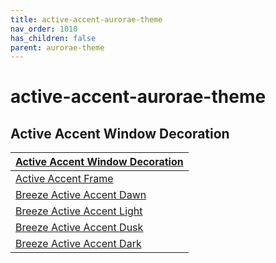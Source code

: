 ```yaml
---
title: active-accent-aurorae-theme
nav_order: 1010
has_children: false
parent: aurorae-theme
---
```



# active-accent-aurorae-theme


## Active Accent Window Decoration

| [Active Accent Window Decoration](https://github.com/nclarius/Plasma-window-decorations) |
| --- |
| [Active Accent Frame](https://store.kde.org/p/1678088) |
| [Breeze Active Accent Dawn](https://store.kde.org/p/1709568) |
| [Breeze Active Accent Light](https://store.kde.org/p/1709554) |
| [Breeze Active Accent Dusk](https://store.kde.org/p/1709569) |
| [Breeze Active Accent Dark](https://store.kde.org/p/1709567) |
